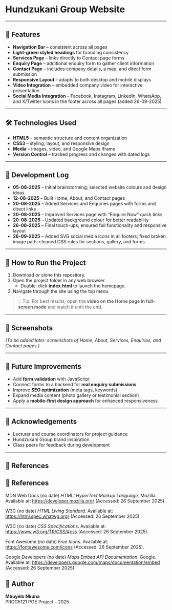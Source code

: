 # Hundzukani Group Website

---

## 🎨 Features
- **Navigation Bar** – consistent across all pages  
- **Light-green styled headings** for branding consistency  
- **Services Page** – links directly to Contact page forms  
- **Enquiry Page** – additional enquiry form to gather client information  
- **Contact Page** – includes company details, a map, and direct form submission  
- **Responsive Layout** – adapts to both desktop and mobile displays  
- **Video Integration** – embedded company video for interactive presentation  
- **Social Media Integration** – Facebook, Instagram, LinkedIn, WhatsApp, and X/Twitter icons in the footer across all pages (added 26-09-2025)  

---

## 🛠️ Technologies Used
- **HTML5** – semantic structure and content organization  
- **CSS3** – styling, layout, and responsive design  
- **Media** – images, video, and Google Maps iframe  
- **Version Control** – tracked progress and changes with dated logs  

---

## 📅 Development Log
- **05-08-2025** – Initial brainstorming; selected website colours and design ideas  
- **12-08-2025** – Built Home, About, and Contact pages  
- **20-08-2025** – Added Services and Enquiries pages with forms and direct links  
- **20-08-2025** – Improved Services page with “Enquire Now” quick links  
- **20-08-2025** – Updated background colour for better readability  
- **26-08-2025** – Final touch-ups; ensured full functionality and responsive layout  
- **26-09-2025** – Added SVG social media icons in all footers; fixed broken image path; cleaned CSS rules for sections, gallery, and forms  

---

## 🚀 How to Run the Project
1. Download or clone this repository.  
2. Open the project folder in any web browser.  
   - Double-click **index.html** to launch the homepage.  
3. Navigate through the site using the top menu.  

> 💡 Tip: For best results, open the **video on the Home page in full-screen mode** and watch it until the end.

---

## 📸 Screenshots
_(To be added later: screenshots of Home, About, Services, Enquiries, and Contact pages.)_

---

## 🔮 Future Improvements
- Add **form validation** with JavaScript  
- Connect forms to a backend for **real enquiry submissions**  
- Improve **SEO optimization** (meta tags, keywords)  
- Expand media content (photo gallery or testimonial section)  
- Apply a **mobile-first design approach** for enhanced responsiveness  

---

## 🙏 Acknowledgements
- Lecturer and course coordinators for project guidance  
- Hundzukani Group brand inspiration  
- Class peers for feedback during development  

---

## 📖 References
## 📖 References  

MDN Web Docs (no date) *HTML: HyperText Markup Language*. Mozilla. Available at: https://developer.mozilla.org/ (Accessed: 26 September 2025).  

W3C (no date) *HTML Living Standard*. Available at: https://html.spec.whatwg.org/ (Accessed: 26 September 2025).  

W3C (no date) *CSS Specifications*. Available at: https://www.w3.org/TR/CSS/#css (Accessed: 26 September 2025).  

Font Awesome (no date) *Free Icons*. Available at: https://fontawesome.com/icons (Accessed: 26 September 2025).  

Google Developers (no date) *Maps Embed API Documentation*. Google. Available at: https://developers.google.com/maps/documentation/embed (Accessed: 26 September 2025).  


## 👤 Author
**Mbuyelo Nkuna**  
PROG5121 POE Project – 2025
